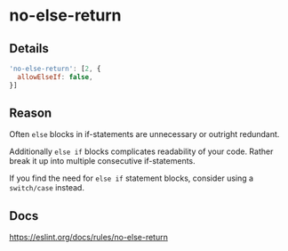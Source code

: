 # no-else-return

## Details

```javascript
'no-else-return': [2, {
  allowElseIf: false,
}]
```

## Reason

Often `else` blocks in if-statements are unnecessary or outright redundant.

Additionally `else if` blocks complicates readability of your code. Rather break it up into multiple consecutive if-statements.

If you find the need for `else if` statement blocks, consider using a `switch/case` instead.

## Docs

<https://eslint.org/docs/rules/no-else-return>
